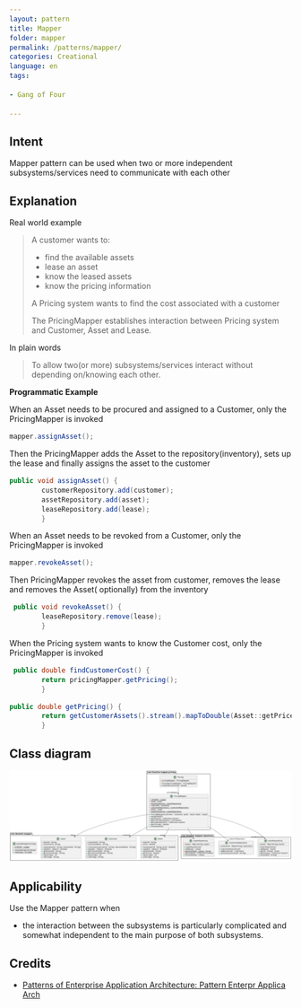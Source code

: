 ```yaml
---
layout: pattern
title: Mapper
folder: mapper
permalink: /patterns/mapper/
categories: Creational
language: en
tags:

- Gang of Four

---
```


## Intent

Mapper pattern can be used when two or more independent subsystems/services need to communicate with
each other

## Explanation

Real world example

> A customer wants to:
> - find the available assets
> - lease an asset
> - know the leased assets
> - know the pricing information
>
> A Pricing system wants to find the cost associated with a customer 
>
> The PricingMapper establishes interaction between Pricing system and Customer, Asset and Lease.

In plain words

> To allow two(or more) subsystems/services interact without depending on/knowing each other.

**Programmatic Example**

When an Asset needs to be procured and assigned to a Customer, only the PricingMapper is invoked

```java
mapper.assignAsset();
```

Then the PricingMapper adds the Asset to the repository(inventory), sets up the lease and finally
assigns the asset to the customer

```java
public void assignAsset() {
        customerRepository.add(customer);
        assetRepository.add(asset);
        leaseRepository.add(lease);
        }
```

When an Asset needs to be revoked from a Customer, only the PricingMapper is invoked

```java
mapper.revokeAsset();
```

Then PricingMapper revokes the asset from customer, removes the lease and removes the Asset(
optionally) from the inventory

```java
 public void revokeAsset() {
        leaseRepository.remove(lease);
        }
```

When the Pricing system wants to know the Customer cost, only the PricingMapper is invoked

```java
 public double findCustomerCost() {
        return pricingMapper.getPricing();
        }
```

```java
public double getPricing() {
        return getCustomerAssets().stream().mapToDouble(Asset::getPrice).sum();
        }
```

## Class diagram

![alt text](./etc/mapper.urm.png "Mapper pattern class diagram")

## Applicability

Use the Mapper pattern when

* the interaction between the subsystems is particularly complicated and somewhat independent to the
  main purpose of both subsystems.

## Credits

* [Patterns of Enterprise Application Architecture: Pattern Enterpr Applica Arch](https://books.google.fi/books?id=vqTfNFDzzdIC&pg=PA473#v=onepage&q&f=false)